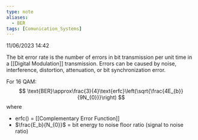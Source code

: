 ```yaml
---
type: note
aliases:
  - BER
tags: [Comunication_Systems]
---
```

11/06/2023 14:42

  

The bit error rate is the number of errors in bit transmission per unit time in a [[Digital Modulation]] transmission. Errors can be caused by noise, interference, distortion, attenuation, or bit synchronization error. 

For 16 QAM:
$$
\text{BER}\approx\frac{3}{4}\text{erfc}\left(\sqrt{\frac{4E_{b}}{9N_{0}}}\right)
$$
where
- $\text{erfc}()$ = [[Complementary Error Function]]
- $\frac{E_b}{N_{0}}$ = bit energy to noise floor ratio (signal to noise ratio)